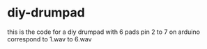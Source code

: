 # diy-drumpad
this is the code for a diy drumpad with 6 pads
pin 2 to 7 on arduino correspond to 1.wav to 6.wav
